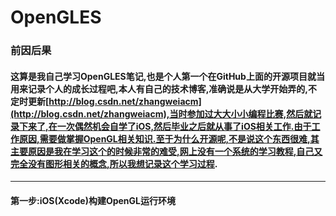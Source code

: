 # OpenGLES
### 前因后果
#### 这算是我自己学习OpenGLES笔记,也是个人第一个在GitHub上面的开源项目就当用来记录个人的成长过程吧,本人有自己的技术博客,准确说是从大学开始弄的,不定时更新[http://blog.csdn.net/zhangweiacm](http://blog.csdn.net/zhangweiacm),当时参加过大大小小编程比赛,然后就记录下来了,在一次偶然机会自学了iOS,然后毕业之后就从事了iOS相关工作.由于工作原因,需要做掌握OpenGL相关知识.至于为什么开源呢,不是说这个东西很难,其主要原因是我在学习这个的时候非常的难受,网上没有一个系统的学习教程,自己又完全没有图形相关的概念,所以我想记录这个学习过程.
---
#### 第一步:iOS(Xcode)构建OpenGL运行环境

	
	
